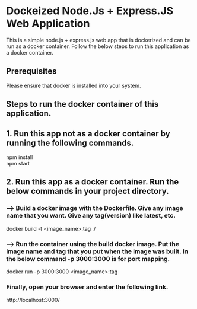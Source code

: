 # Dockeized Node.Js + Express.JS Web Application
This is a simple node.js + express.js web app that is dockerized and can be run as a docker container. Follow the below steps to run this application as a docker container.
## Prerequisites
Please ensure that docker is installed into your system.
## Steps to run the docker container of this application.

## 1. Run this app not as a docker container by running the following commands.
npm install<br/>
npm start <br/>

## 2. Run this app as a docker container. Run the below commands in your project directory.
### --> Build a docker image with the Dockerfile. Give any image name that you want. Give any tag(version) like latest, etc. 
docker build -t <image_name>:tag ./

### --> Run the container using the build docker image. Put the image name and tag that you put when the image was built. In the below command -p 3000:3000 is for port mapping.
docker run -p 3000:3000 <image_name>:tag
  
### Finally, open your browser and enter the following link.
http://localhost:3000/
